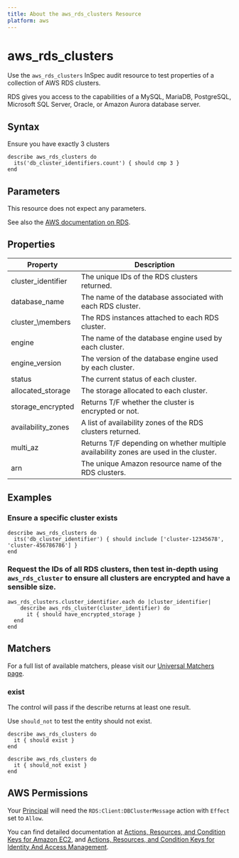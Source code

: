 ```yaml
---
title: About the aws_rds_clusters Resource
platform: aws
---
```


# aws_rds_clusters

Use the `aws_rds_clusters` InSpec audit resource to test properties of a collection of AWS RDS clusters.

RDS gives you access to the capabilities of a MySQL, MariaDB, PostgreSQL, Microsoft SQL Server, Oracle, or Amazon Aurora database server.

## Syntax

Ensure you have exactly 3 clusters

    describe aws_rds_clusters do
      its('db_cluster_identifiers.count') { should cmp 3 }
    end

## Parameters

This resource does not expect any parameters.

See also the [AWS documentation on RDS](https://docs.aws.amazon.com/rds/?id=docs_gateway).

## Properties

|Property                     | Description|
| ---                         | --- |
|cluster_identifier    | The unique IDs of the RDS clusters returned. |
|database_name    | The name of the database associated with each RDS cluster. |
|cluster_\members    | The RDS instances attached to each RDS cluster. |
|engine    | The name of the database engine used by each cluster. |
|engine_version    | The version of the database engine used by each cluster. |
|status   | The current status of each cluster. |
|allocated_storage    | The storage allocated to each cluster. |
|storage_encrypted    | Returns T/F whether the cluster is encrypted or not. |
|availability_zones    | A list of availability zones of the RDS clusters returned.  |
|multi_az   | Returns T/F depending on whether multiple availability zones are used in the cluster. |
|arn   | The unique Amazon resource name of the RDS clusters. |
## Examples

### Ensure a specific cluster exists

    describe aws_rds_clusters do
      its('db_cluster_identifier') { should include ['cluster-12345678', 'cluster-456786786'] }
    end

### Request the IDs of all RDS clusters, then test in-depth using `aws_rds_cluster` to ensure all clusters are encrypted and have a sensible size.

    aws_rds_clusters.cluster_identifier.each do |cluster_identifier|
        describe aws_rds_cluster(cluster_identifier) do
          it { should have_encrypted_storage }
      end
    end

## Matchers

For a full list of available matchers, please visit our [Universal Matchers page](https://www.inspec.io/docs/reference/matchers/).

### exist

The control will pass if the describe returns at least one result.

Use `should_not` to test the entity should not exist.

    describe aws_rds_clusters do
      it { should exist }
    end

    describe aws_rds_clusters do
      it { should_not exist }
    end

## AWS Permissions

Your [Principal](https://docs.aws.amazon.com/IAM/latest/UserGuide/intro-structure.html#intro-structure-principal) will need the `RDS:Client:DBClusterMessage` action with `Effect` set to `Allow`.

You can find detailed documentation at [Actions, Resources, and Condition Keys for Amazon EC2](https://docs.aws.amazon.com/IAM/latest/UserGuide/list_amazonec2.html), and [Actions, Resources, and Condition Keys for Identity And Access Management](https://docs.aws.amazon.com/IAM/latest/UserGuide/list_identityandaccessmanagement.html).
